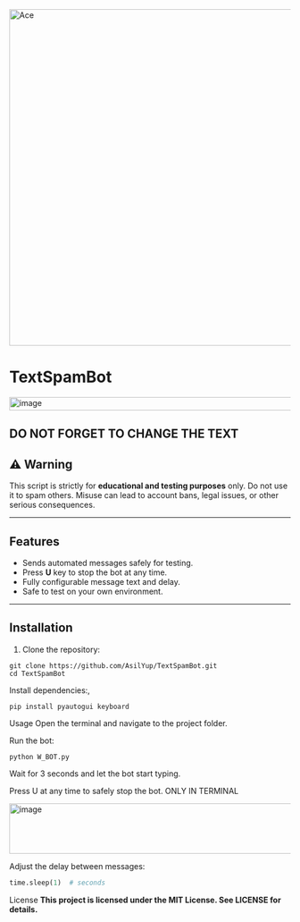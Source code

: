
  <img width="596" height="602" alt="Ace" src="https://github.com/user-attachments/assets/6d385a3b-c537-41a3-b906-5526d3a096fe" />

# TextSpamBot

<img width="538" height="24" alt="image" src="https://github.com/user-attachments/assets/1cde89fc-27cf-4ee4-af3a-c02d89a34818" />


## DO NOT FORGET TO CHANGE THE TEXT

## ⚠️ Warning
This script is strictly for **educational and testing purposes** only. Do not use it to spam others. Misuse can lead to account bans, legal issues, or other serious consequences.

---

## Features
- Sends automated messages safely for testing.
- Press **U** key to stop the bot at any time.
- Fully configurable message text and delay.
- Safe to test on your own environment.

---


## Installation

1. Clone the repository:

```
git clone https://github.com/AsilYup/TextSpamBot.git
cd TextSpamBot
```
Install dependencies:,
```
pip install pyautogui keyboard
```
Usage
Open the terminal and navigate to the project folder.

Run the bot:

```
python W_BOT.py
```
Wait for 3 seconds and let the bot start typing.

Press U at any time to safely stop the bot. ONLY IN TERMINAL

<img width="526" height="90" alt="image" src="https://github.com/user-attachments/assets/85d6df14-0507-4f02-9637-a966e51334bf" />


Adjust the delay between messages:

```python
time.sleep(1)  # seconds
```
License
**This project is licensed under the MIT License. See LICENSE for details.**

